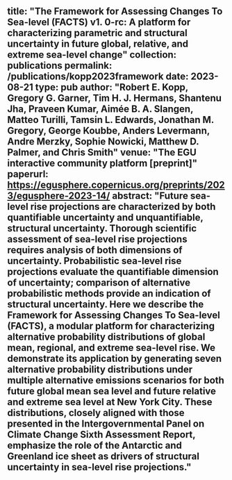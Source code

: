 title: "The Framework for Assessing Changes To Sea-level (FACTS) v1. 0-rc: A platform for characterizing parametric and structural uncertainty in future global, relative, and extreme sea-level change"
collection: publications
permalink: /publications/kopp2023framework
date: 2023-08-21
type: pub
author: "Robert E. Kopp, Gregory G. Garner, Tim H. J. Hermans, Shantenu Jha, Praveen Kumar, Aimée B. A. Slangen, Matteo Turilli, Tamsin L. Edwards, Jonathan M. Gregory, George Koubbe, Anders Levermann, Andre Merzky, Sophie Nowicki, Matthew D. Palmer, and Chris Smith"
venue: "The EGU interactive community platform [preprint]"
paperurl: https://egusphere.copernicus.org/preprints/2023/egusphere-2023-14/
abstract: "Future sea-level rise projections are characterized by both quantifiable uncertainty and unquantifiable, structural uncertainty. Thorough scientific assessment of sea-level rise projections requires analysis of both dimensions of uncertainty. Probabilistic sea-level rise projections evaluate the quantifiable dimension of uncertainty; comparison of alternative probabilistic methods provide an indication of structural uncertainty. Here we describe the Framework for Assessing Changes To Sea-level (FACTS), a modular platform for characterizing alternative probability distributions of global mean, regional, and extreme sea-level rise. We demonstrate its application by generating seven alternative probability distributions under multiple alternative emissions scenarios for both future global mean sea level and future relative and extreme sea level at New York City. These distributions, closely aligned with those presented in the Intergovernmental Panel on Climate Change Sixth Assessment Report, emphasize the role of the Antarctic and Greenland ice sheet as drivers of structural uncertainty in sea-level rise projections."
---